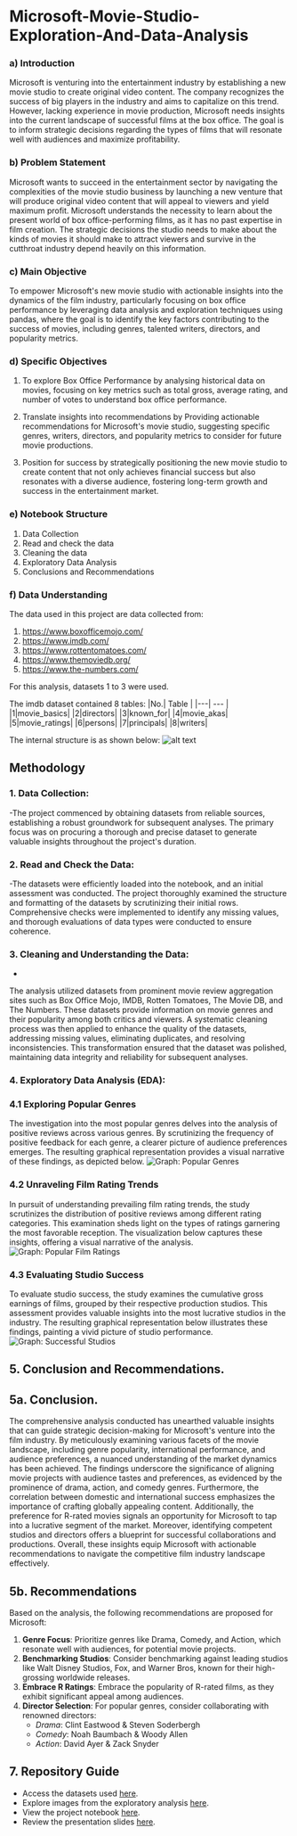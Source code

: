 # Microsoft-Movie-Studio-Exploration-And-Data-Analysis
### a) Introduction 
Microsoft is venturing into the entertainment industry by establishing a new movie studio to create original video content. The company recognizes the success of big players in the industry and aims to capitalize on this trend. However, lacking experience in movie production, Microsoft needs insights into the current landscape of successful films at the box office. The goal is to inform strategic decisions regarding the types of films that will resonate well with audiences and maximize profitability.

### b) Problem Statement
Microsoft wants to succeed in the entertainment sector by navigating the complexities of the movie studio business by launching a new venture that will produce original video content that will appeal to viewers and yield maximum profit. Microsoft understands the necessity to learn about the present world of box office-performing films, as it has no past expertise in film creation. The strategic decisions the studio needs to make about the kinds of movies it should make to attract viewers and survive in the cutthroat industry depend heavily on this information.

### c) Main Objective
To empower Microsoft's new movie studio with actionable insights into the dynamics of the film industry, particularly focusing on box office performance by leveraging data analysis and exploration techniques using pandas, where the goal is to identify the key factors contributing to the success of movies, including genres, talented writers, directors, and popularity metrics.
### d) Specific Objectives

1. To explore Box Office Performance by analysing historical data on movies, focusing on key metrics such as total gross, average rating, and number of votes to understand box office performance.

2. Translate insights into recommendations by Providing actionable recommendations for Microsoft's movie studio, suggesting specific genres, writers, directors, and popularity metrics to consider for future movie productions.

3. Position for success by strategically positioning the new movie studio to create content that not only achieves financial success but also resonates with a diverse audience, fostering long-term growth and success in the entertainment market. 

### e) Notebook Structure
1. Data Collection
2. Read and check the data
3. Cleaning the data
4. Exploratory Data Analysis
5. Conclusions and Recommendations

### f) Data Understanding 
The data used in this project are data collected from:
1. https://www.boxofficemojo.com/
2. https://www.imdb.com/
3. https://www.rottentomatoes.com/
4. https://www.themoviedb.org/
5. https://www.the-numbers.com/

For this analysis, datasets 1 to 3 were used.

The imdb dataset contained 8 tables:
|No.| Table    |
|---| ---       |
|1|movie_basics|
|2|directors|
|3|known_for|
|4|movie_akas|
|5|movie_ratings|
|6|persons|
|7|principals|
|8|writers|

The internal structure is as shown below:
![alt text](imdb.jpg)




## Methodology
### 1. Data Collection:
   -The project commenced by obtaining datasets from reliable sources, establishing a robust groundwork for subsequent analyses. The primary focus was on procuring a thorough and precise dataset to generate valuable insights throughout the project's duration.

### 2. Read and Check the Data:
   
 -The datasets were efficiently loaded into the notebook, and an initial assessment was conducted. The project thoroughly examined the structure and formatting of the datasets by scrutinizing their initial rows. Comprehensive checks were implemented to identify any missing values, and thorough evaluations of data types were conducted to ensure coherence.
### 3. Cleaning and Understanding the Data:
   - 
The analysis utilized datasets from prominent movie review aggregation sites such as Box Office Mojo, IMDB, Rotten Tomatoes, The Movie DB, and The Numbers. These datasets provide information on movie genres and their popularity among both critics and viewers. A systematic cleaning process was then applied to enhance the quality of the datasets, addressing missing values, eliminating duplicates, and resolving inconsistencies. This transformation ensured that the dataset was polished, maintaining data integrity and reliability for subsequent analyses.

### 4. Exploratory Data Analysis (EDA):
### 4.1 Exploring Popular Genres
The investigation into the most popular genres delves into the analysis of positive reviews across various genres. By scrutinizing the frequency of positive feedback for each genre, a clearer picture of audience preferences emerges. The resulting graphical representation provides a visual narrative of these findings, as depicted below.
![Graph: Popular Genres](Images/genres.png)

### 4.2 Unraveling Film Rating Trends
In pursuit of understanding prevailing film rating trends, the study scrutinizes the distribution of positive reviews among different rating categories. This examination sheds light on the types of ratings garnering the most favorable reception. The visualization below captures these insights, offering a visual narrative of the analysis.
![Graph: Popular Film Ratings](Images/ratings.png)

### 4.3 Evaluating Studio Success
To evaluate studio success, the study examines the cumulative gross earnings of films, grouped by their respective production studios. This assessment provides valuable insights into the most lucrative studios in the industry. The resulting graphical representation below illustrates these findings, painting a vivid picture of studio performance.
![Graph: Successful Studios](Images/studios.png)



## 5. Conclusion and Recommendations.
## 5a. Conclusion.
The comprehensive analysis conducted has unearthed valuable insights that can guide strategic decision-making for Microsoft's venture into the film industry. By meticulously examining various facets of the movie landscape, including genre popularity, international performance, and audience preferences, a nuanced understanding of the market dynamics has been achieved. The findings underscore the significance of aligning movie projects with audience tastes and preferences, as evidenced by the prominence of drama, action, and comedy genres. Furthermore, the correlation between domestic and international success emphasizes the importance of crafting globally appealing content. Additionally, the preference for R-rated movies signals an opportunity for Microsoft to tap into a lucrative segment of the market. Moreover, identifying competent studios and directors offers a blueprint for successful collaborations and productions. Overall, these insights equip Microsoft with actionable recommendations to navigate the competitive film industry landscape effectively.

## 5b. Recommendations
Based on the analysis, the following recommendations are proposed for Microsoft:

1. **Genre Focus**: Prioritize genres like Drama, Comedy, and Action, which resonate well with audiences, for potential movie projects.
2. **Benchmarking Studios**: Consider benchmarking against leading studios like Walt Disney Studios, Fox, and Warner Bros, known for their high-grossing worldwide releases.
3. **Embrace R Ratings**: Embrace the popularity of R-rated films, as they exhibit significant appeal among audiences.
4. **Director Selection**: For popular genres, consider collaborating with renowned directors:
   - *Drama*: Clint Eastwood & Steven Soderbergh
   - *Comedy*: Noah Baumbach & Woody Allen
   - *Action*: David Ayer & Zack Snyder

## 7. Repository Guide
- Access the datasets used [here](zippedData).
- Explore images from the exploratory analysis [here](Images).
- View the project notebook [here](student.ipynb).
- Review the presentation slides [here](presentation.pdf).
